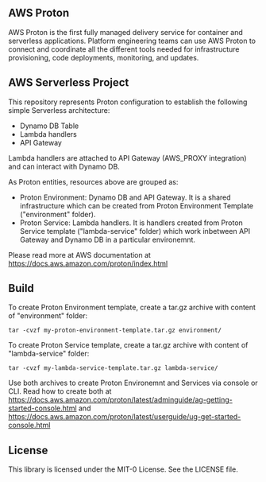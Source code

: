 ## AWS Proton

AWS Proton is the first fully managed delivery service for container and serverless applications. Platform engineering teams can use AWS Proton to connect and coordinate all the different tools needed for infrastructure provisioning, code deployments, monitoring, and updates.

## AWS Serverless Project

This repository represents Proton configuration to establish the following simple Serverless architecture:
- Dynamo DB Table
- Lambda handlers
- API Gateway

Lambda handlers are attached to API Gateway (AWS_PROXY integration) and can interact with Dynamo DB.

As Proton entities, resources above are grouped as:
- Proton Environment: Dynamo DB and API Gateway. It is a shared infrastructure which can be created from Proton Environment Template ("environment" folder).
- Proton Service: Lambda handlers. It is handlers created from Proton Service template ("lambda-service" folder) which work inbetween API Gateway and Dynamo DB in a particular environemnt. 

Please read more at AWS documentation at https://docs.aws.amazon.com/proton/index.html

## Build

To create Proton Environment template, create a tar.gz archive with content of "environment" folder:
```
tar -cvzf my-proton-environment-template.tar.gz environment/
```
To create Proton Service template, create a tar.gz archive with content of "lambda-service" folder:
```
tar -cvzf my-lambda-service-template.tar.gz lambda-service/
```
Use both archives to create Proton Environemnt and Services via console or CLI. Read how to create both at https://docs.aws.amazon.com/proton/latest/adminguide/ag-getting-started-console.html and https://docs.aws.amazon.com/proton/latest/userguide/ug-get-started-console.html

## License

This library is licensed under the MIT-0 License. See the LICENSE file.

